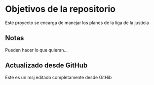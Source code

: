 # Objetivos de la repositorio

Este proyecto se encarga de manejar los planes de la liga de la justicia


## Notas
Pueden hacer lo que quieran...
## Actualizado desde GitHub
Este es un msj editado completamente desde GitHib

